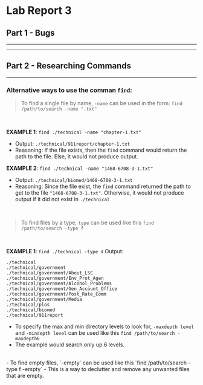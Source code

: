 # Lab Report 3
## Part 1 - Bugs
---
---
## Part 2 - Researching Commands
---
### Alternative ways to use the comman `find`:
> To find a single file by name, `-name` can be used in the form: `find /path/to/search -name ".txt"`
  
<br />

**EXAMPLE 1**: `find ./technical -name "chapter-1.txt"`
- Output: `./technical/911report/chapter-1.txt`
- Reasoning: If the file exists, then the `find` command would return the path to the file. Else, it would not produce output.

**EXAMPLE 2**: `find ./technical -name "1468-6708-3-1.txt"`
- Output: `./technical/biomed/1468-6708-3-1.txt`
- Reasoning: Since the file exist, the `find` command returned the path to get to the file `"1468-6708-3-1.txt"`. Otherwise, it would not produce output if it did not exist in `./technical`

<br />

> To find files by a type, `type` can be used like this `find /path/to/search -type f`
  
<br />

**EXAMPLE 1**: `find ./technical -type d`
Output:
```
./technical
./technical/government
./technical/government/About_LSC
./technical/government/Env_Prot_Agen
./technical/government/Alcohol_Problems
./technical/government/Gen_Account_Office
./technical/government/Post_Rate_Comm
./technical/government/Media
./technical/plos
./technical/biomed
./technical/911report
```

- To specify the max and min directory levels to look for, `-maxdepth level` and `-mindepth level` can be used like this `find /path/to/search -maxdepth6`
- The example would search only up 6 levels.
<br />
- To find empty files, `-empty` can be used like this `find /path/to/search -type f -empty`
- This is a way to declutter and remove any unwanted files that are empty.
<br />
